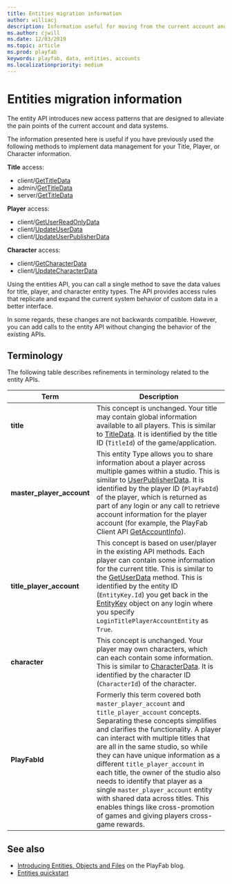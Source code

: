 ```yaml
---
title: Entities migration information
author: williacj 
description: Information useful for moving from the current account and data systems to PlayFab entities.
ms.author: cjwill
ms.date: 12/03/2019
ms.topic: article
ms.prod: playfab
keywords: playfab, data, entities, accounts
ms.localizationpriority: medium
---
```


# Entities migration information

The entity API introduces new access patterns that are designed to alleviate the pain points of the current account and data systems.

The information presented here is useful if you have previously used the following methods to implement data management for your Title, Player, or Character information.

**Title** access:

- client/[GetTitleData](xref:titleid.playfabapi.com.client.title-widedatamanagement.gettitledata)
- admin/[GetTitleData](xref:titleid.playfabapi.com.admin.title-widedatamanagement.gettitledata)
- server/[GetTitleData](xref:titleid.playfabapi.com.server.title-widedatamanagement.gettitledata)

**Player** access:

- client/[GetUserReadOnlyData](xref:titleid.playfabapi.com.client.playerdatamanagement.getuserreadonlydata)
- client/[UpdateUserData](xref:titleid.playfabapi.com.client.playerdatamanagement.updateuserdata)
- client/[UpdateUserPublisherData](xref:titleid.playfabapi.com.client.playerdatamanagement.updateuserpublisherdata)

**Character** access:

- client/[GetCharacterData](xref:titleid.playfabapi.com.client.characterdata.getcharacterdata)
- client/[UpdateCharacterData](xref:titleid.playfabapi.com.client.characterdata.updatecharacterdata)

Using the entities API, you can call a single method to save the data values for title, player, and character entity types. The API provides access rules that replicate and expand the current system behavior of custom data in a better interface.

In some regards, these changes are not backwards compatible. However, you can add calls to the entity API without changing the behavior of the existing APIs.

## Terminology

The following table describes refinements in terminology related to the entity APIs.

| Term  | Description  |
|---|---|
| **title**  | This concept is unchanged. Your title may contain global information available to all players. This is similar to [TitleData](xref:titleid.playfabapi.com.client.title-widedatamanagement.gettitledata). It is identified by the title ID (`TitleId`) of the game/application.  |
| **master_player_account**  | This entity Type allows you to share information about a player across multiple games within a studio. This is similar to [UserPublisherData](xref:titleid.playfabapi.com.client.playerdatamanagement.getuserpublisherdata). It is identified by the player ID (`PlayFabId`) of the player, which is returned as part of any login or any call to retrieve account information for the player account (for example, the PlayFab Client API [GetAccountInfo](xref:titleid.playfabapi.com.client.accountmanagement.getaccountinfo)).  |
| **title_player_account**  | This concept is based on user/player in the existing API methods. Each player can contain some information for the current title. This is similar to the [GetUserData](xref:titleid.playfabapi.com.client.playerdatamanagement.getuserdata) method. This is identified by the entity ID (`EntityKey.Id`) you get back in the [EntityKey](xref:titleid.playfabapi.com.authentication.authentication.getentitytoken#entitykey) object on any login where you specify `LoginTitlePlayerAccountEntity` as `True`.  |
| **character**  |  This concept is unchanged. Your player may own characters, which can each contain some information. This is similar to [CharacterData](xref:titleid.playfabapi.com.client.characterdata.getcharacterdata). It is identified by the character ID (`CharacterId`) of the character. |
| **PlayFabId** | Formerly this term covered both `master_player_account` and `title_player_account` concepts. Separating these concepts simplifies and clarifies the functionality. A player can interact with multiple titles that are all in the same studio, so while they can have unique information as a different `title_player_account` in each title, the owner of the studio also needs to identify that player as a single `master_player_account` entity with shared data across titles. This enables things like cross-promotion of games and giving players cross-game rewards.|

## See also

- [Introducing Entities, Objects and Files](https://blog.playfab.com/blog/introducing-entities-objects-and-files) on the PlayFab blog.
- [Entities quickstart](quickstart.md)
